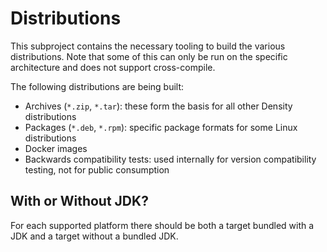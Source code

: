 # Distributions
This subproject contains the necessary tooling to build the various distributions.
Note that some of this can only be run on the specific architecture and does not support cross-compile.

The following distributions are being built:
* Archives (`*.zip`, `*.tar`): these form the basis for all other Density distributions
* Packages (`*.deb`, `*.rpm`): specific package formats for some Linux distributions
* Docker images
* Backwards compatibility tests: used internally for version compatibility testing, not for public consumption

## With or Without JDK?
For each supported platform there should be both a target bundled with a JDK and a target without a bundled JDK.

